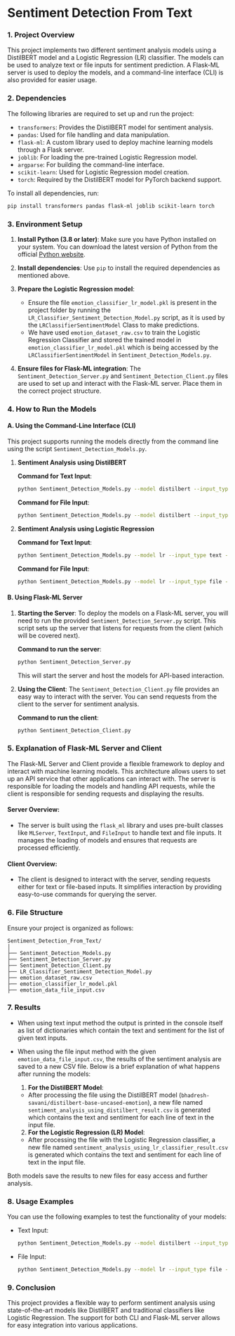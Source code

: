 # Sentiment Detection From Text

### 1. **Project Overview**
This project implements two different sentiment analysis models using a DistilBERT model and a Logistic Regression (LR) classifier. The models can be used to analyze text or file inputs for sentiment prediction. A Flask-ML server is used to deploy the models, and a command-line interface (CLI) is also provided for easier usage.

### 2. **Dependencies**
The following libraries are required to set up and run the project:

- `transformers`: Provides the DistilBERT model for sentiment analysis.
- `pandas`: Used for file handling and data manipulation.
- `flask-ml`: A custom library used to deploy machine learning models through a Flask server.
- `joblib`: For loading the pre-trained Logistic Regression model.
- `argparse`: For building the command-line interface.
- `scikit-learn`: Used for Logistic Regression model creation.
- `torch`: Required by the DistilBERT model for PyTorch backend support.

To install all dependencies, run:

```bash
pip install transformers pandas flask-ml joblib scikit-learn torch
```

### 3. **Environment Setup**
1. **Install Python (3.8 or later)**: Make sure you have Python installed on your system. You can download the latest version of Python from the official [Python website](https://www.python.org/).

2. **Install dependencies**: Use `pip` to install the required dependencies as mentioned above.

3. **Prepare the Logistic Regression model**:
   - Ensure the file `emotion_classifier_lr_model.pkl` is present in the project folder by running the `LR_Classifier_Sentiment_Detection_Model.py` script, as it is used by the `LRClassifierSentimentModel` Class to make predictions.
   - We have used `emotion_dataset_raw.csv` to train the Logistic Regression Classifier and stored the trained model in `emotion_classifier_lr_model.pkl` which is being accessed by the `LRClassifierSentimentModel` in `Sentiment_Detection_Models.py`.

4. **Ensure files for Flask-ML integration**:
   The `Sentiment_Detection_Server.py` and `Sentiment_Detection_Client.py` files are used to set up and interact with the Flask-ML server. Place them in the correct project structure.

### 4. **How to Run the Models**
#### A. **Using the Command-Line Interface (CLI)**

This project supports running the models directly from the command line using the script `Sentiment_Detection_Models.py`.

1. **Sentiment Analysis using DistilBERT**

   **Command for Text Input**:
   ```bash
   python Sentiment_Detection_Models.py --model distilbert --input_type text --input "I am happy" "I am sad"
   ```

   **Command for File Input**:
   ```bash
   python Sentiment_Detection_Models.py --model distilbert --input_type file --input emotion_data_file_input.csv
   ```

2. **Sentiment Analysis using Logistic Regression**

   **Command for Text Input**:
   ```bash
   python Sentiment_Detection_Models.py --model lr --input_type text --input "This is great" "This is terrible"
   ```

   **Command for File Input**:
   ```bash
   python Sentiment_Detection_Models.py --model lr --input_type file --input emotion_data_file_input.csv
   ```

#### B. **Using Flask-ML Server**

1. **Starting the Server**:
   To deploy the models on a Flask-ML server, you will need to run the provided `Sentiment_Detection_Server.py` script. This script sets up the server that listens for requests from the client (which will be covered next).

   **Command to run the server**:
   ```bash
   python Sentiment_Detection_Server.py
   ```

   This will start the server and host the models for API-based interaction.

2. **Using the Client**:
   The `Sentiment_Detection_Client.py` file provides an easy way to interact with the server. You can send requests from the client to the server for sentiment analysis.

   **Command to run the client**:
   ```bash
   python Sentiment_Detection_Client.py
   ```

### 5. **Explanation of Flask-ML Server and Client**
The Flask-ML Server and Client provide a flexible framework to deploy and interact with machine learning models. This architecture allows users to set up an API service that other applications can interact with. The server is responsible for loading the models and handling API requests, while the client is responsible for sending requests and displaying the results.

#### **Server Overview**:
- The server is built using the `flask_ml` library and uses pre-built classes like `MLServer`, `TextInput`, and `FileInput` to handle text and file inputs. It manages the loading of models and ensures that requests are processed efficiently.

#### **Client Overview**:
- The client is designed to interact with the server, sending requests either for text or file-based inputs. It simplifies interaction by providing easy-to-use commands for querying the server.

### 6. **File Structure**
Ensure your project is organized as follows:

```
Sentiment_Detection_From_Text/
│
├── Sentiment_Detection_Models.py
├── Sentiment_Detection_Server.py
├── Sentiment_Detection_Client.py
├── LR_Classifier_Sentiment_Detection_Model.py
├── emotion_dataset_raw.csv
├── emotion_classifier_lr_model.pkl
├── emotion_data_file_input.csv
```

### 7. **Results**

- When using text input method the output is printed in the console itself as list of dictionaries which contain the text and sentiment for the list of given text inputs.

- When using the file input method with the given `emotion_data_file_input.csv`, the results of the sentiment analysis are saved to a new CSV file. Below is a brief explanation of what happens after running the models:

  1. **For the DistilBERT Model**:
    - After processing the file using the DistilBERT model (`bhadresh-savani/distilbert-base-uncased-emotion`), a new file named `sentiment_analysis_using_distilbert_result.csv` is generated which contains the text and sentiment for each line of text in the input file.

  2. **For the Logistic Regression (LR) Model**:
    - After processing the file with the Logistic Regression classifier, a new file named `sentiment_analysis_using_lr_classifier_result.csv` is generated which contains the text and sentiment for each line of text in the input file.

Both models save the results to new files for easy access and further analysis.

### 8. **Usage Examples**
You can use the following examples to test the functionality of your models:
- Text Input:
  ```bash
  python Sentiment_Detection_Models.py --model distilbert --input_type text --input "I love this product" "I hate the weather today"
  ```

- File Input:
  ```bash
  python Sentiment_Detection_Models.py --model lr --input_type file --input emotion_data_file_input.csv
  ```

### 9. **Conclusion**
This project provides a flexible way to perform sentiment analysis using state-of-the-art models like DistilBERT and traditional classifiers like Logistic Regression. The support for both CLI and Flask-ML server allows for easy integration into various applications.
